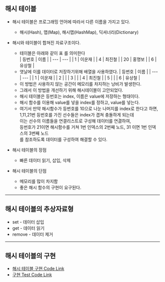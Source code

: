 ## 해시 테이블

- 해시 테이블은 프로그래밍 언어에 따라서 다른 이름을 가지고 있다.
  - 해시(Hash), 맵(Map), 해시맵(HashMap), 딕셔너리(Dictionary)
- 해시와 테이블이 합쳐진 자료구조이다.

  - 테이블은 아래와 같이 표 를 의미한다  
    | 등번호 | 이름 |
    | --- | --- |
    | 1 | 이운재 |
    | 4 | 최진철 |
    | 20 | 홍명보 |
    | 6 | 유상철 |
  - 엿날에 이를 데이터로 저장하기위해 배열을 사용하였다.
    | 등번호 | 이름 |
    | --- | --- |
    | 1 | 이운재 |
    | 2 | |
    | 3 | |
    | 4 | 최진철 |
    | 5 | |
    | 6 | 유상철 |
  - 이 방법은 사용하지 않는 공간이 메모리를 차지하는 낭비가 발생한다.
  - 그래서 이 방법을 개선하기 위해 해시테이블이 고안되었다.
  - 해시 테이블은 등번호는 index, 이름은 value에 저장하는 형태이다.
  - 해시 함수를 이용해 value를 넣을 index를 정하고, value를 넣는다.
  - 여기서 만약 해시함수가 등번호를 10으로 나눈 나머지를 index로 한다고 하면,  
    1,11,21번 등번호를 가진 선수들은 index가 겹쳐 충돌하게 되는데  
    이는 선수의 이름들을 연결리스트로 구성해 데이터를 연겷하여,  
    등번호가 21이면 해시함수를 거쳐 1번 인덱스의 2번째 노드, 31 이면 1번 인덱스의 3번째 노드  
    를 참조하도록 데이터를 구성하여 해결할 수 있다.

- 해시 테이블의 장점
  - 빠른 데이터 읽기, 삽입, 삭제
- 해시 테이블의 단점
  - 메모리를 많이 차지함
  - 좋은 해시 함수의 구현이 요구된다.

---

## 해시 테이블의 추상자료형

- set - 데이터 삽입
- get - 데이터 읽기
- remove - 데이터 제거

---

## 해시 테이블의 구현

- [해시 테이블 구현 Code Link](../dev/HashTable.mjs)
- [구현 Test Code Link](../dev/test_hashtable.mjs)

